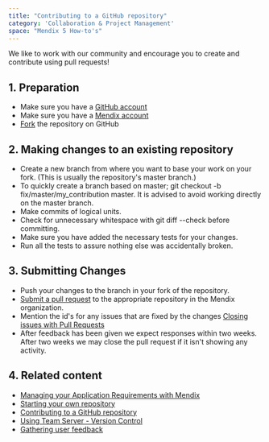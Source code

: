 ```yaml
---
title: "Contributing to a GitHub repository"
category: 'Collaboration & Project Management'
space: "Mendix 5 How-to's"
---
```


We like to work with our community and encourage you to create and contribute using pull requests!

## 1. Preparation

*   Make sure you have a [GitHub account](https://github.com/join)
*   Make sure you have a [Mendix account](https://home.mendix.com/)
*   [Fork](https://help.github.com/articles/fork-a-repo/) the repository on GitHub

## 2\. Making changes to an existing repository

*   Create a new branch from where you want to base your work on your fork. (This is usually the repository's master branch.)
*   To quickly create a branch based on master; git checkout -b fix/master/my_contribution master. It is advised to avoid working directly on the master branch.
*   Make commits of logical units.
*   Check for unnecessary whitespace with git diff --check before committing.
*   Make sure you have added the necessary tests for your changes.
*   Run all the tests to assure nothing else was accidentally broken.

## 3\. Submitting Changes

*   Push your changes to the branch in your fork of the repository.
*   [Submit a pull request](https://help.github.com/articles/using-pull-requests/) to the appropriate repository in the Mendix organization.
*   Mention the id's for any issues that are fixed by the changes [Closing issues with Pull Requests](https://help.github.com/articles/closing-issues-via-commit-messages#closing-issues-with-pull-requests)
*   After feedback has been given we expect responses within two weeks. After two weeks we may close the pull request if it isn't showing any activity.

## 4\. Related content

*   [Managing your Application Requirements with Mendix](Managing+your+Application+Requirements+with+Mendix)
*   [Starting your own repository](Starting+your+own+repository)
*   [Contributing to a GitHub repository](Contributing+to+a+GitHub+repository)
*   [Using Team Server - Version Control](Using+Team+Server+-+Version+Control)
*   [Gathering user feedback](Gathering+user+feedback)
